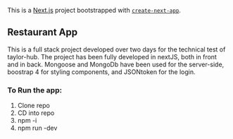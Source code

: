 This is a [Next.js](https://nextjs.org/) project bootstrapped with [`create-next-app`](https://github.com/vercel/next.js/tree/canary/packages/create-next-app).

## Restaurant App

This is a full stack project developed over two days for the technical test of taylor-hub. The project has been fully developed in nextJS, both in front and in back. Mongoose and MongoDb have been used for the server-side, boostrap 4 for styling components, and JSONtoken for the login.

### To Run the app:
1. Clone repo
2. CD into repo
3. npm -i
4. npm run -dev
